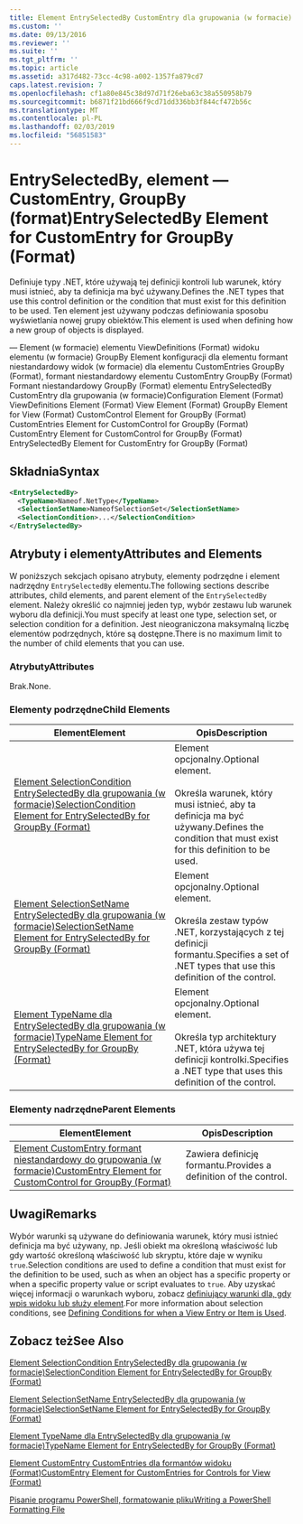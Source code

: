 ```yaml
---
title: Element EntrySelectedBy CustomEntry dla grupowania (w formacie) | Dokumentacja firmy Microsoft
ms.custom: ''
ms.date: 09/13/2016
ms.reviewer: ''
ms.suite: ''
ms.tgt_pltfrm: ''
ms.topic: article
ms.assetid: a317d482-73cc-4c98-a002-1357fa879cd7
caps.latest.revision: 7
ms.openlocfilehash: cf1a80e845c38d97d71f26eba63c38a550958b79
ms.sourcegitcommit: b6871f21bd666f9cd71dd336bb3f844cf472b56c
ms.translationtype: MT
ms.contentlocale: pl-PL
ms.lasthandoff: 02/03/2019
ms.locfileid: "56851583"
---
```

# <a name="entryselectedby-element-for-customentry-for-groupby-format"></a><span data-ttu-id="f63c5-102">EntrySelectedBy, element — CustomEntry, GroupBy (format)</span><span class="sxs-lookup"><span data-stu-id="f63c5-102">EntrySelectedBy Element for CustomEntry for GroupBy (Format)</span></span>

<span data-ttu-id="f63c5-103">Definiuje typy .NET, które używają tej definicji kontroli lub warunek, który musi istnieć, aby ta definicja ma być używany.</span><span class="sxs-lookup"><span data-stu-id="f63c5-103">Defines the .NET types that use this control definition or the condition that must exist for this definition to be used.</span></span> <span data-ttu-id="f63c5-104">Ten element jest używany podczas definiowania sposobu wyświetlania nowej grupy obiektów.</span><span class="sxs-lookup"><span data-stu-id="f63c5-104">This element is used when defining how a new group of objects is displayed.</span></span>

<span data-ttu-id="f63c5-105">— Element (w formacie) elementu ViewDefinitions (Format) widoku elementu (w formacie) GroupBy Element konfiguracji dla elementu formant niestandardowy widok (w formacie) dla elementu CustomEntries GroupBy (Format), formant niestandardowy elementu CustomEntry GroupBy (Format) Formant niestandardowy GroupBy (Format) elementu EntrySelectedBy CustomEntry dla grupowania (w formacie)</span><span class="sxs-lookup"><span data-stu-id="f63c5-105">Configuration Element (Format) ViewDefinitions Element (Format) View Element (Format) GroupBy Element for View (Format) CustomControl Element for GroupBy (Format) CustomEntries Element for CustomControl for GroupBy (Format) CustomEntry Element for CustomControl for GroupBy (Format) EntrySelectedBy Element for CustomEntry for GroupBy (Format)</span></span>

## <a name="syntax"></a><span data-ttu-id="f63c5-106">Składnia</span><span class="sxs-lookup"><span data-stu-id="f63c5-106">Syntax</span></span>

```xml
<EntrySelectedBy>
  <TypeName>Nameof.NetType</TypeName>
  <SelectionSetName>NameofSelectionSet</SelectionSetName>
  <SelectionCondition>...</SelectionCondition>
</EntrySelectedBy>
```

## <a name="attributes-and-elements"></a><span data-ttu-id="f63c5-107">Atrybuty i elementy</span><span class="sxs-lookup"><span data-stu-id="f63c5-107">Attributes and Elements</span></span>

<span data-ttu-id="f63c5-108">W poniższych sekcjach opisano atrybuty, elementy podrzędne i element nadrzędny `EntrySelectedBy` elementu.</span><span class="sxs-lookup"><span data-stu-id="f63c5-108">The following sections describe attributes, child elements, and parent element of the `EntrySelectedBy` element.</span></span> <span data-ttu-id="f63c5-109">Należy określić co najmniej jeden typ, wybór zestawu lub warunek wyboru dla definicji.</span><span class="sxs-lookup"><span data-stu-id="f63c5-109">You must specify at least one type, selection set, or selection condition for a definition.</span></span> <span data-ttu-id="f63c5-110">Jest nieograniczona maksymalną liczbę elementów podrzędnych, które są dostępne.</span><span class="sxs-lookup"><span data-stu-id="f63c5-110">There is no maximum limit to the number of child elements that you can use.</span></span>

### <a name="attributes"></a><span data-ttu-id="f63c5-111">Atrybuty</span><span class="sxs-lookup"><span data-stu-id="f63c5-111">Attributes</span></span>

<span data-ttu-id="f63c5-112">Brak.</span><span class="sxs-lookup"><span data-stu-id="f63c5-112">None.</span></span>

### <a name="child-elements"></a><span data-ttu-id="f63c5-113">Elementy podrzędne</span><span class="sxs-lookup"><span data-stu-id="f63c5-113">Child Elements</span></span>

|<span data-ttu-id="f63c5-114">Element</span><span class="sxs-lookup"><span data-stu-id="f63c5-114">Element</span></span>|<span data-ttu-id="f63c5-115">Opis</span><span class="sxs-lookup"><span data-stu-id="f63c5-115">Description</span></span>|
|-------------|-----------------|
|[<span data-ttu-id="f63c5-116">Element SelectionCondition EntrySelectedBy dla grupowania (w formacie)</span><span class="sxs-lookup"><span data-stu-id="f63c5-116">SelectionCondition Element for EntrySelectedBy for GroupBy (Format)</span></span>](./selectioncondition-element-for-entryselectedby-for-groupby-format.md)|<span data-ttu-id="f63c5-117">Element opcjonalny.</span><span class="sxs-lookup"><span data-stu-id="f63c5-117">Optional element.</span></span><br /><br /> <span data-ttu-id="f63c5-118">Określa warunek, który musi istnieć, aby ta definicja ma być używany.</span><span class="sxs-lookup"><span data-stu-id="f63c5-118">Defines the condition that must exist for this definition to be used.</span></span>|
|[<span data-ttu-id="f63c5-119">Element SelectionSetName EntrySelectedBy dla grupowania (w formacie)</span><span class="sxs-lookup"><span data-stu-id="f63c5-119">SelectionSetName Element for EntrySelectedBy for GroupBy (Format)</span></span>](./selectionsetname-element-for-entryselectedby-for-groupby-format.md)|<span data-ttu-id="f63c5-120">Element opcjonalny.</span><span class="sxs-lookup"><span data-stu-id="f63c5-120">Optional element.</span></span><br /><br /> <span data-ttu-id="f63c5-121">Określa zestaw typów .NET, korzystających z tej definicji formantu.</span><span class="sxs-lookup"><span data-stu-id="f63c5-121">Specifies a set of .NET types that use this definition of the control.</span></span>|
|[<span data-ttu-id="f63c5-122">Element TypeName dla EntrySelectedBy dla grupowania (w formacie)</span><span class="sxs-lookup"><span data-stu-id="f63c5-122">TypeName Element for EntrySelectedBy for GroupBy (Format)</span></span>](./typename-element-for-entryselectedby-for-groupby-format.md)|<span data-ttu-id="f63c5-123">Element opcjonalny.</span><span class="sxs-lookup"><span data-stu-id="f63c5-123">Optional element.</span></span><br /><br /> <span data-ttu-id="f63c5-124">Określa typ architektury .NET, która używa tej definicji kontrolki.</span><span class="sxs-lookup"><span data-stu-id="f63c5-124">Specifies a .NET type that uses this definition of the control.</span></span>|

### <a name="parent-elements"></a><span data-ttu-id="f63c5-125">Elementy nadrzędne</span><span class="sxs-lookup"><span data-stu-id="f63c5-125">Parent Elements</span></span>

|<span data-ttu-id="f63c5-126">Element</span><span class="sxs-lookup"><span data-stu-id="f63c5-126">Element</span></span>|<span data-ttu-id="f63c5-127">Opis</span><span class="sxs-lookup"><span data-stu-id="f63c5-127">Description</span></span>|
|-------------|-----------------|
|[<span data-ttu-id="f63c5-128">Element CustomEntry formant niestandardowy do grupowania (w formacie)</span><span class="sxs-lookup"><span data-stu-id="f63c5-128">CustomEntry Element for CustomControl for GroupBy (Format)</span></span>](./customentry-element-for-customcontrol-for-groupby-format.md)|<span data-ttu-id="f63c5-129">Zawiera definicję formantu.</span><span class="sxs-lookup"><span data-stu-id="f63c5-129">Provides a definition of the control.</span></span>|

## <a name="remarks"></a><span data-ttu-id="f63c5-130">Uwagi</span><span class="sxs-lookup"><span data-stu-id="f63c5-130">Remarks</span></span>

<span data-ttu-id="f63c5-131">Wybór warunki są używane do definiowania warunek, który musi istnieć definicja ma być używany, np. Jeśli obiekt ma określoną właściwość lub gdy wartość określoną właściwość lub skryptu, które daje w wyniku `true`.</span><span class="sxs-lookup"><span data-stu-id="f63c5-131">Selection conditions are used to define a condition that must exist for the definition to be used, such as when an object has a specific property or when a specific property value or script evaluates to `true`.</span></span> <span data-ttu-id="f63c5-132">Aby uzyskać więcej informacji o warunkach wyboru, zobacz [definiujący warunki dla, gdy wpis widoku lub służy element](./defining-conditions-for-displaying-data.md).</span><span class="sxs-lookup"><span data-stu-id="f63c5-132">For more information about selection conditions, see [Defining Conditions for when a View Entry or Item is Used](./defining-conditions-for-displaying-data.md).</span></span>

## <a name="see-also"></a><span data-ttu-id="f63c5-133">Zobacz też</span><span class="sxs-lookup"><span data-stu-id="f63c5-133">See Also</span></span>

[<span data-ttu-id="f63c5-134">Element SelectionCondition EntrySelectedBy dla grupowania (w formacie)</span><span class="sxs-lookup"><span data-stu-id="f63c5-134">SelectionCondition Element for EntrySelectedBy for GroupBy (Format)</span></span>](./selectioncondition-element-for-entryselectedby-for-groupby-format.md)

[<span data-ttu-id="f63c5-135">Element SelectionSetName EntrySelectedBy dla grupowania (w formacie)</span><span class="sxs-lookup"><span data-stu-id="f63c5-135">SelectionSetName Element for EntrySelectedBy for GroupBy (Format)</span></span>](./selectionsetname-element-for-entryselectedby-for-groupby-format.md)

[<span data-ttu-id="f63c5-136">Element TypeName dla EntrySelectedBy dla grupowania (w formacie)</span><span class="sxs-lookup"><span data-stu-id="f63c5-136">TypeName Element for EntrySelectedBy for GroupBy (Format)</span></span>](./typename-element-for-entryselectedby-for-groupby-format.md)

[<span data-ttu-id="f63c5-137">Element CustomEntry CustomEntries dla formantów widoku (Format)</span><span class="sxs-lookup"><span data-stu-id="f63c5-137">CustomEntry Element for CustomEntries for Controls for View (Format)</span></span>](./customentry-element-for-customentries-for-controls-for-view-format.md)

[<span data-ttu-id="f63c5-138">Pisanie programu PowerShell, formatowanie pliku</span><span class="sxs-lookup"><span data-stu-id="f63c5-138">Writing a PowerShell Formatting File</span></span>](./writing-a-powershell-formatting-file.md)
